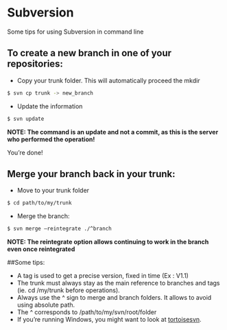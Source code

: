 # Subversion

Some tips for using Subversion in command line

## To create a new branch in one of your repositories:

 - Copy your trunk folder. This will automatically proceed the mkdir
 ```bash
$ svn cp trunk -> new_branch
```
- Update the information
```bash
$ svn update
```

__**NOTE:** The command is an update and not a commit, as this is the server who performed the operation!__

You’re done!

## Merge your branch back in your trunk:

- Move to your trunk folder
```bash
$ cd path/to/my/trunk
```
- Merge the branch:
```bash
$ svn merge –reintegrate ./^branch
```

__**NOTE:** The reintegrate option allows continuing to work in the branch even once reintegrated__

##Some tips:

- A tag is used to get a precise version, fixed in time (Ex : V1.1)
- The trunk must always stay as the main reference to branches and tags (ie. cd /my/trunk before operations).
- Always use the ^ sign to merge and branch folders. It allows to avoid using absolute path.
- The ^ corresponds to /path/to/my/svn/root/folder
- If you’re running Windows, you might want to look at [tortoisesvn](http://tortoisesvn.net/).